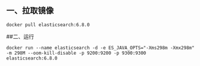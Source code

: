 ## 一、拉取镜像

```
docker pull elasticsearch:6.8.0
```
##二、运行
```
docker run --name elasticsearch -d -e ES_JAVA_OPTS="-Xms298m -Xmx298m" -m 298M --oom-kill-disable -p 9200:9200 -p 9300:9300 elasticsearch:6.8.0
```
